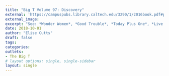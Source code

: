 ```yaml
---
title: "Big T Volume 97: Discovery"
external: 'https://campuspubs.library.caltech.edu/3290/1/2016book.pdf#page=32'
external_image: 
excerpt: "See: *Wonder Women*, *Good Trouble*, *Today Plus One*, *Live Long and Prosper*, *Lights Calculators Action*, *Orders of Magnitude*, *Sunfish*, *Ce n'est pas en Page*, *Spring Force*, and *Letter from the Editor*. Contributed to writing, photography, design, and editing as Editor in Chief."
date: 2018-10-01
author: "Elise Cutts"
draft: false
tags:
categories:
outlets:
- The Big T
# layout options: single, single-sidebar
layout: single
---
```


